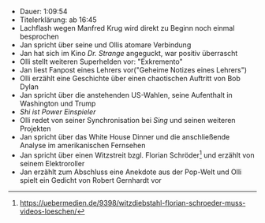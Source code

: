- Dauer: 1:09:54
- Titelerklärung: ab 16:45
- Lachflash wegen Manfred Krug wird direkt zu Beginn noch einmal besprochen
- Jan spricht über seine und Ollis atomare Verbindung
- Jan hat sich im Kino *Dr. Strange* angeguckt, war positiv überrascht
- Olli stellt weiteren Superhelden vor: "Exkremento"
- Jan liest Fanpost eines Lehrers vor("Geheime Notizes eines Lehrers")
- Olli erzählt eine Geschichte über einen chaotischen Auftritt von Bob Dylan
- Jan spricht über die anstehenden US-Wahlen, seine Aufenthalt in Washington und Trump
- *Shi ist Power Einspieler*
- Olli redet von seiner Synchronisation bei *Sing* und seinen weiteren Projekten
- Jan spricht über das White House Dinner und die anschließende Analyse im amerikanischen Fernsehen
- Jan spricht über einen Witzstreit bzgl. Florian Schröder[^1] und erzählt von seinem Elektroroller
- Jan erzählt zum Abschluss eine Anekdote aus der Pop-Welt und Olli spielt ein Gedicht von Robert Gernhardt vor


[^1]: https://uebermedien.de/9398/witzdiebstahl-florian-schroeder-muss-videos-loeschen/
